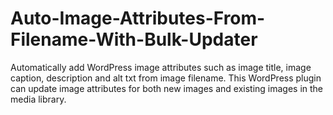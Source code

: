 # Auto-Image-Attributes-From-Filename-With-Bulk-Updater
Automatically add WordPress image attributes such as image title, image caption, description and alt txt from image filename. This WordPress plugin can update image attributes for both new images and existing images in the media library.
